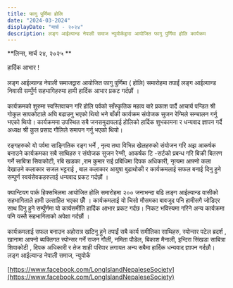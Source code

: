 ```yaml
---
title: फागु पुर्णिमा होलि
date: "2024-03-2024"
displayDate: "मार्च - २०२४"
description: लङ्ग आईल्यान्ड नेपाली समाज न्युयोर्कद्वारा आयोजित फागु पुर्णिमा होलि कार्यक्रम
---
```

**लिन्स, मार्च २४, २०२५ ** <br/>


हार्दिक आभार !<br/><br/>
लङ्ग आईल्यान्ड नेपाली समाजद्वारा आयोजित फागु पुर्णिमा ( होलि) समारोहमा तपाईं लङ्ग आईल्यान्ड निवासी सम्पुँर्ण सहभागिहरुमा हामी हार्दिक आभार प्रकट गर्दछौं ।<br/><br/>
कार्यक्रमको शुरुमा स्वस्तिवाचन गरि होलि पर्वको साँस्कृतिक महत्व बारे प्रकाश पार्दै आचार्य पन्डित श्री गोकुल सापकोटाले   अघि बढाउनु भएको थियो भने बाँकी कार्यक्रम  संयोजक सुजन रेग्मिले सन्चालन गर्नु भएको थियो। कार्यक्रममा उपस्थित सबै जनसमुदायलाई होलिको हार्दिक शुभकामना र धन्यवाद ज्ञापन गर्दै अध्यक्ष श्री कुल प्रसाद गौलिले समापन गर्नु भएको थियो।<br/><br/>
रङ्गहरुको यो पर्वमा साङ्गितिक रङ्ग भर्ने , नृत्य तथा विभिन्न खेलहरुको संयोजन गरि अझ आकर्षक बनाउने कार्यक्रमका सबै साथिहरु र संयोजक सुजन रेग्मी, आकर्षक टि -सर्टको प्रबन्ध गरि बिक्री बितरण गर्ने साबित्रा सिवाकोटी, रबि खडका ,राम कुमार राई  प्रबिधिमा दिपक अधिकारी, नृत्यमा आफ्नो कला देखाउने कलाकार सजल भट्टराई , बाल कलाकार आयुषा बुढाथोकी र कार्यक्रमलाई सफल बनाई दिनु हुने सम्पुर्ण  स्वयंसेवकहरुलाई धन्यवाद  प्रकट गर्दछौं ।<br/><br/>
क्यान्टियग पार्क हिक्सभिलमा  आयोजित होलि समारोहमा २०० जनाभन्दा बढि लङ्ग आईल्यान्ड वासीको सहभागिताले हामी उत्साहित  भएका छौँ । कार्यक्रमलाई यो चिसो  मौसमका बावजुद पनि हामीसगै जोडिएर साथ दिनु हुने सम्पुँर्णमा यो कार्यसमीति हार्दिक आभार प्रकट गर्दछ। निकट भविस्यमा गरिने अन्य कार्यक्रमा पनि यस्तै सहभागिताको अपेक्षा गर्दछौं ।<br/><br/>
        कार्यक्रमलाई सफल बनाउन अहोरात्र खटिनु हुने तपाईं सबै कार्य समीतिका साथिहरु, स्पोन्सर पटेल ब्रदर्श , खानामा आफ्नो ब्यक्तिगत स्पोन्सर गर्ने  राजन गौली, नमिता पौडेल, बिकाश मैनाली, इन्दिरा सिंखडा साबित्रा शिवाकोटी , दिपक अधिकारी र तेज शाही परिवार लगायत अन्य सबैमा हार्दिक धन्यवाद ज्ञापन गर्दछौ।
<br/>
लङ्ग आईल्यान्ड नेपाली समाज, न्युयोर्क
<br/>


[https://www.facebook.com/LongIslandNepaleseSociety](https://www.facebook.com/LongIslandNepaleseSociety)




